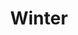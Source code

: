 ---
title: Winter
showTitle: false
image: /img/drawings/water.jpg
materials: pencil, blending stump
description:
---